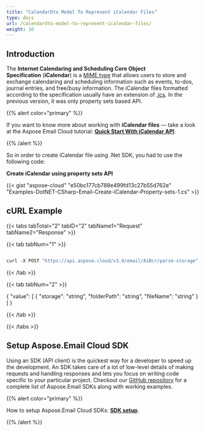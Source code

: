 ```yaml
---
title: "CalendarDto Model To Represent iCalendar Files"
type: docs
url: /calendardto-model-to-represent-icalendar-files/
weight: 10
---
```


## **Introduction**
The **Internet Calendaring and Scheduling Core Object Specification** (**iCalendar**) is a [MIME type](https://en.wikipedia.org/wiki/MIME_type "MIME type") that allows users to store and exchange calendaring and scheduling information such as events, to-dos, journal entries, and free/busy information. The iCalendar files formatted according to the specification usually have an extension of [.ics](https://wiki.fileformat.com/email/ics/). In the previous version, it was only property sets based API. 



{{% alert color="primary" %}} 

If you want to know more about working with **iCalendar files** — take a look at the Aspose Email Cloud tutorial: [**Quick Start With iCalendar API**](/quick-start-with-icalendar-api/).

{{% /alert %}} 

So in order to create iCalendar file using .Net SDK, you had to use the following code:

**Create iCalendar using property sets API**

{{< gist "aspose-cloud" "e50bc177cb788e499fd13c27b55d762e" "Examples-DotNET-CSharp-Email-Create-iCalendar-Property-sets-1.cs" >}}
## **cURL Example**
{{< tabs tabTotal="2" tabID="2" tabName1="Request" tabName2="Response" >}}

{{< tab tabNum="1" >}}

```java

curl -X POST "https://api.aspose.cloud/v3.0/email/AiBcr/parse-storage" -H "accept: application/json" -H "authorization: Bearer eyJhbGciOiJSUzI1NiIsInR5cCI6IkpXVCJ9.eyJuYmYiOjE1ODI2NjMzMTMsImV4cCI6MTU4Mjc0OTcxMywiaXNzIjoiaHR0cHM6Ly9hcGkuYXNwb3NlLmNsb3VkIiwiYXVkIjpbImh0dHBzOi8vYXBpLmFzcG9zZS5jbG91ZC9yZXNvdXJjZXMiLCJhcGkucGxhdGZvcm0iLCJhcGkucHJvZHVjdHMiXSwiY2xpZW50X2lkIjoiRTMxREYyOTctOTY1NS00RjYxLUIxQzgtRUM1MkUxMEIxODg4IiwiY2xpZW50X2lkU3J2SWQiOiI1MzgzMiIsInNjb3BlIjpbImFwaS5wbGF0Zm9ybSIsImFwaS5wcm9kdWN0cyJdfQ.Y76YJx64rafsN5qljoL5MZtOHW-5TXr0mQlm0MjhKtzan8yYMgK4beADQBW0Jge8LPJwqa0kjmVSW9uDhX7k6xrH\_S0BssR1HXtSOpCkDunP\_84k\_ehXUe07\_k9RIRwasZaxO2rgGjcf7APbMzDxSf\_LaWyLJ3QH-rkyiupwI1mg\_9Dp80fSr67-pIIjPoRWqZ7zX-cmLUWNMmtLYW2Y3GlONTHw66dfhvBUZr55j2y8w6nLwjLVzCggTpJ\_0Csaqamld8mF2GvF70RisXXLak-3g1qP7iUBeFUHtdgXW2Nr6qjs88BSPmkwOgehF7KpuY5hpoR1A7xMCLAoqgTbIw" -H "Content-Type: application/json" -H "x-aspose-client: Containerize.Swagger" -d "{ \"options\": { \"languages\": \"string\", \"countries\": \"string\" }, \"images\": [ { \"isSingle\": true, \"file\": { \"storage\": \"string\", \"folderPath\": \"string\", \"fileName\": \"string\" } } ], \"outFolder\": { \"storage\": \"string\", \"folderPath\": \"string\" }}"

```

{{< /tab >}}

{{< tab tabNum="2" >}}

{ "value": [ { "storage": "string", "folderPath": "string", "fileName": "string" } ] }

{{< /tab >}}

{{< /tabs >}}
## **Setup Aspose.Email Cloud SDK**
Using an SDK (API client) is the quickest way for a developer to speed up the development. An SDK takes care of a lot of low-level details of making requests and handling responses and lets you focus on writing code specific to your particular project. Checkout our [GitHub repository](https://github.com/aspose-email-cloud) for a complete list of Aspose.Email SDKs along with working examples.

{{% alert color="primary" %}} 

How to setup Aspose.Email Cloud SDKs: [**SDK setup**](/sdk-setup/).

{{% /alert %}}
